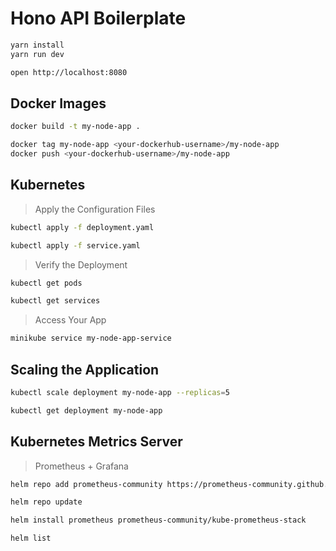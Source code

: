 # Hono API Boilerplate

```bash
yarn install
yarn run dev
```

```bash
open http://localhost:8080
```

## Docker Images

```bash
docker build -t my-node-app .

docker tag my-node-app <your-dockerhub-username>/my-node-app
docker push <your-dockerhub-username>/my-node-app

```

## Kubernetes

> Apply the Configuration Files

```bash
kubectl apply -f deployment.yaml

kubectl apply -f service.yaml

```

> Verify the Deployment

```bash
kubectl get pods

kubectl get services

```

> Access Your App

```bash
minikube service my-node-app-service
```

## Scaling the Application

```bash
kubectl scale deployment my-node-app --replicas=5

kubectl get deployment my-node-app

```

## Kubernetes Metrics Server

> Prometheus + Grafana

```bash
helm repo add prometheus-community https://prometheus-community.github.io/helm-charts

helm repo update

helm install prometheus prometheus-community/kube-prometheus-stack

helm list

```
